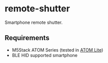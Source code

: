 # remote-shutter

Smartphone remote shutter.

## Requirements

- M5Stack ATOM Series (tested in [ATOM Lite](https://docs.m5stack.com/en/core/atom_lite))
- BLE HID supported smartphone
